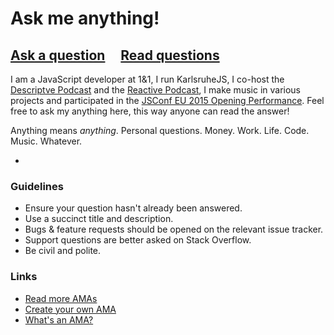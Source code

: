 # Ask me anything!

## [Ask a question](../../issues/new) &nbsp;&nbsp;&nbsp; [Read questions](../../issues?q=is%3Aissue+is%3Aclosed)

I am a JavaScript developer at 1&1, I run KarlsruheJS, I co-host the [Descriptve Podcast](http://descriptive.audio) and the [Reactive Podcast](http://reactive.audio), I make music in various projects and participated in the [JSConf EU 2015 Opening Performance](https://www.youtube.com/watch?v=lJ1kY-CSpBk). 
Feel free to ask my anything here, this way anyone can read the answer!

Anything means *anything*. Personal questions. Money. Work. Life. Code. Music. Whatever.

-

### Guidelines

- Ensure your question hasn't already been answered.
- Use a succinct title and description.
- Bugs & feature requests should be opened on the relevant issue tracker.
- Support questions are better asked on Stack Overflow.
- Be civil and polite.

### Links

- [Read more AMAs](https://github.com/sindresorhus/amas)
- [Create your own AMA](https://github.com/sindresorhus/amas/blob/master/create-ama.md)
- [What's an AMA?](https://en.wikipedia.org/wiki/Reddit#IAmA_and_AMA)
